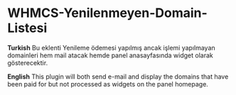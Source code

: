 # WHMCS-Yenilenmeyen-Domain-Listesi

**Turkish**
Bu eklenti Yenileme ödemesi yapılmış ancak işlemi yapılmayan domainleri hem mail atacak hemde panel anasayfasında widget olarak gösterecektir.

**English**
This plugin will both send e-mail and display the domains that have been paid for but not processed as widgets on the panel homepage.
